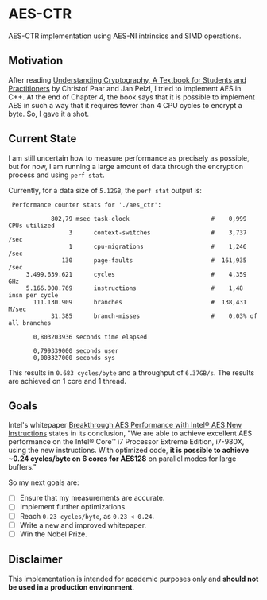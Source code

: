 # AES-CTR
AES-CTR implementation using AES-NI intrinsics and SIMD operations.

## Motivation
After reading [Understanding Cryptography, A Textbook for Students and Practitioners](https://www.crypto-textbook.com) by Christof Paar and Jan Pelzl, I tried to implement AES in C++. At the end of Chapter 4, the book says that it is possible to implement AES in such a way that it requires fewer than 4 CPU cycles to encrypt a byte. So, I gave it a shot.

## Current State
I am still uncertain how to measure performance as precisely as possible, but for now, I am running a large amount of data through the encryption process and using `perf stat`.

Currently, for a data size of `5.12GB`, the `perf stat` output is:
```
 Performance counter stats for './aes_ctr':

            802,79 msec task-clock                       #    0,999 CPUs utilized             
                 3      context-switches                 #    3,737 /sec                      
                 1      cpu-migrations                   #    1,246 /sec                      
               130      page-faults                      #  161,935 /sec                      
     3.499.639.621      cycles                           #    4,359 GHz                       
     5.166.008.769      instructions                     #    1,48  insn per cycle            
       111.130.909      branches                         #  138,431 M/sec                     
            31.385      branch-misses                    #    0,03% of all branches           

       0,803203936 seconds time elapsed

       0,799339000 seconds user
       0,003327000 seconds sys
```

This results in `0.683 cycles/byte` and a throughput of `6.37GB/s`. The results are achieved on 1 core and 1 thread.

## Goals
Intel's whitepaper [Breakthrough AES Performance with Intel® AES New Instructions](https://www.intel.com/content/dam/develop/external/us/en/documents/10tb24-breakthrough-aes-performance-with-intel-aes-new-instructions-final-secure.pdf) states in its conclusion, "We are able to achieve excellent AES performance on the Intel® Core™ i7 Processor Extreme Edition, i7-980X, using the new instructions. With optimized code, **it is possible to achieve ~0.24 cycles/byte on 6 cores for AES128** on parallel modes for large buffers."

So my next goals are:
- [ ] Ensure that my measurements are accurate.
- [ ] Implement further optimizations.
- [ ] Reach `0.23 cycles/byte`, as `0.23 < 0.24`.
- [ ] Write a new and improved whitepaper.
- [ ] Win the Nobel Prize.

## Disclaimer

This implementation is intended for academic purposes only and **should not be used in a production environment**.
